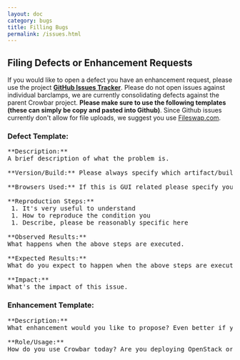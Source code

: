 ```yaml
---
layout: doc
category: bugs
title: Filling Bugs
permalink: /issues.html
---
```

## Filing Defects or Enhancement Requests
If you would like to open a defect you have an enhancement request, please use the project [**GitHub Issues Tracker**]( https://github.com/crowbar/crowbar/issues ).  Please do not open issues against individual barclamps, we are currently consolidating defects against the parent Crowbar project.  **Please make sure to use the following templates (these can simply be copy and pasted into Github)**. Since Github issues currently don't allow for file uploads, we suggest you use [Fileswap.com]( http://www.fileswap.com/ ).

### Defect Template:
<pre>
**Description:**
A brief description of what the problem is.

**Version/Build:** Please always specify which artifact/build/branch you've used.

**Browsers Used:** If this is GUI related please specify your browser type and version.
 
**Reproduction Steps:**
 1. It's very useful to understand
 1. How to reproduce the condition you
 1. Describe, please be reasonably specific here

**Observed Results:**
What happens when the above steps are executed.

**Expected Results:**
What do you expect to happen when the above steps are executed.
 
**Impact:**
What's the impact of this issue.
</pre>

### Enhancement Template:
<pre>
**Description:**
What enhancement would you like to propose? Even better if you can describe it in terms of a [User Story]( http://en.wikipedia.org/wiki/User_story#Examples ).

**Role/Usage:**
How do you use Crowbar today? Are you deploying OpenStack or Hadoop? What's your role?
</pre>
